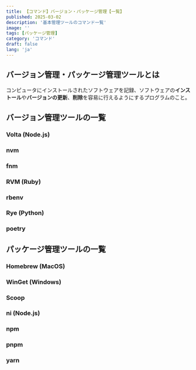 ```yaml
---
title: 【コマンド】バージョン・パッケージ管理【一覧】
published: 2025-03-02
description: '基本管理ツールのコマンド一覧'
image: ''
tags: [パッケージ管理]
category: 'コマンド'
draft: false 
lang: 'ja'
---
```

## バージョン管理・パッケージ管理ツールとは
コンピュータにインストールされたソフトウェアを記録、ソフトウェアの**インストール**や**バージョンの更新**、**削除**を容易に行えるようにするプログラムのこと。

## バージョン管理ツールの一覧

### Volta (Node.js)
### nvm
### fnm
### RVM (Ruby)
### rbenv
### Rye (Python)
### poetry

## パッケージ管理ツールの一覧

### Homebrew (MacOS)
### WinGet (Windows)
### Scoop
### ni (Node.js)
### npm
### pnpm
### yarn